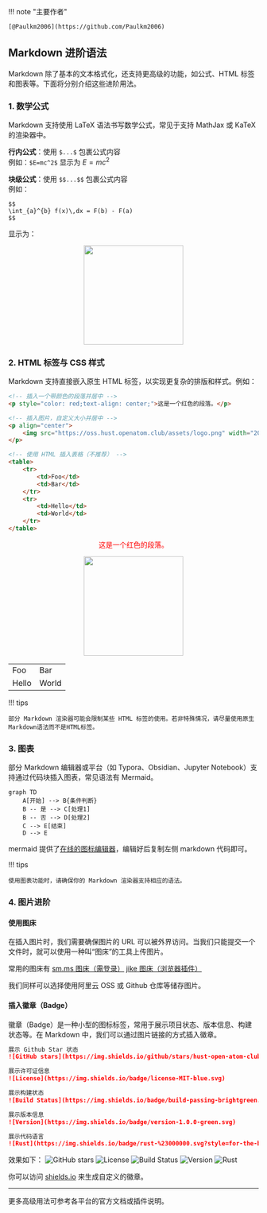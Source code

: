 !!! note "主要作者"

    [@Paulkm2006](https://github.com/Paulkm2006)

## Markdown 进阶语法

Markdown 除了基本的文本格式化，还支持更高级的功能，如公式、HTML 标签和图表等。下面将分别介绍这些进阶用法。

### 1. 数学公式

Markdown 支持使用 LaTeX 语法书写数学公式，常见于支持 MathJax 或 KaTeX 的渲染器中。

**行内公式**：使用 `$...$` 包裹公式内容  
例如：`$E=mc^2$` 显示为 $E=mc^2$

**块级公式**：使用 `$$...$$` 包裹公式内容  
例如：
```
$$
\int_{a}^{b} f(x)\,dx = F(b) - F(a)
$$
```
显示为：

<p align="center">
    <img src="https://latex2png.com/pngs/c838ec0ff6cf48f333a310ba72dba65c.png" width="200" />

</p>

### 2. HTML 标签与 CSS 样式

Markdown 支持直接嵌入原生 HTML 标签，以实现更复杂的排版和样式。例如：

```html
<!-- 插入一个带颜色的段落并居中 -->
<p style="color: red;text-align: center;">这是一个红色的段落。</p>

<!-- 插入图片，自定义大小并居中 -->
<p align="center">
    <img src="https://oss.hust.openatom.club/assets/logo.png" width="200" />
</p>

<!-- 使用 HTML 插入表格（不推荐） -->
<table>
    <tr>
        <td>Foo</td>
        <td>Bar</td>
    </tr>
    <tr>
        <td>Hello</td>
        <td>World</td>
    </tr>
</table>

```

<p style="color: red;text-align: center;">这是一个红色的段落。</p>
<p align="center">
    <img src="https://oss.hust.openatom.club/assets/logo.png" width="200" />
</p>

<table>
    <tr>
        <td>Foo</td>
        <td>Bar</td>
    </tr>
    <tr>
        <td>Hello</td>
        <td>World</td>
    </tr>
</table>

!!! tips

    部分 Markdown 渲染器可能会限制某些 HTML 标签的使用。若非特殊情况，请尽量使用原生Markdown语法而不是HTML标签。

### 3. 图表

部分 Markdown 编辑器或平台（如 Typora、Obsidian、Jupyter Notebook）支持通过代码块插入图表，常见语法有 Mermaid。


```mermaid
graph TD
    A[开始] --> B{条件判断}
    B -- 是 --> C[处理1]
    B -- 否 --> D[处理2]
    C --> E[结束]
    D --> E
```

mermaid 提供了[在线的图标编辑器](https://www.mermaidchart.com/play)，编辑好后复制左侧 markdown 代码即可。

!!! tips
    
    使用图表功能时，请确保你的 Markdown 渲染器支持相应的语法。

### 4. 图片进阶


#### 使用图床

在插入图片时，我们需要确保图片的 URL 可以被外界访问。当我们只能提交一个文件时，就可以使用一种叫“图床”的工具上传图片。

常用的图床有 [sm.ms 图床（需登录）](https://sm.ms/) [jike 图床（浏览器插件）](https://jiketuchuang.com/)

我们同样可以选择使用阿里云 OSS 或 Github 仓库等储存图片。

#### 插入徽章（Badge）

徽章（Badge）是一种小型的图标标签，常用于展示项目状态、版本信息、构建状态等。在 Markdown 中，我们可以通过图片链接的方式插入徽章。


```markdown
展示 Github Star 状态
![GitHub stars](https://img.shields.io/github/stars/hust-open-atom-club/intro2oss?style=social)

展示许可证信息
![License](https://img.shields.io/badge/license-MIT-blue.svg)

展示构建状态
![Build Status](https://img.shields.io/badge/build-passing-brightgreen.svg)

展示版本信息
![Version](https://img.shields.io/badge/version-1.0.0-green.svg)

展示代码语言
![Rust](https://img.shields.io/badge/rust-%23000000.svg?style=for-the-badge&logo=rust&logoColor=white)
```

效果如下：
![GitHub stars](https://img.shields.io/github/stars/hust-open-atom-club/intro2oss?style=social)
![License](https://img.shields.io/badge/license-MIT-blue.svg)
![Build Status](https://img.shields.io/badge/build-passing-brightgreen.svg)
![Version](https://img.shields.io/badge/version-1.0.0-green.svg)
![Rust](https://img.shields.io/badge/rust-%23000000.svg?style=for-the-badge&logo=rust&logoColor=white)

你可以访问 [shields.io](https://shields.io/) 来生成自定义的徽章。

---
更多高级用法可参考各平台的官方文档或插件说明。